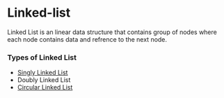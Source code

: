 # Linked-list
Linked List is an linear data structure that contains group of nodes 
  where each node contains data and refrence to the next node.</br>
  
  <h3>Types of Linked List</h3>
  <ul>
  <li><a href="https://github.com/Javed98/Linked-list/blob/40ce33b9fff104e336b0a5856cec7e18192b8f79/linkedList.java ">Singly Linked List</a></li>
  <li>Doubly Linked List</li>
  <li><a href="https://github.com/Javed98/Linked-list/blob/40ce33b9fff104e336b0a5856cec7e18192b8f79/circularLinkedList.java ">Circular Linked List</a></li>
  </ul>

